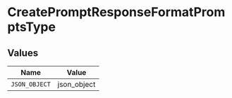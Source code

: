 # CreatePromptResponseFormatPromptsType


## Values

| Name          | Value         |
| ------------- | ------------- |
| `JSON_OBJECT` | json_object   |